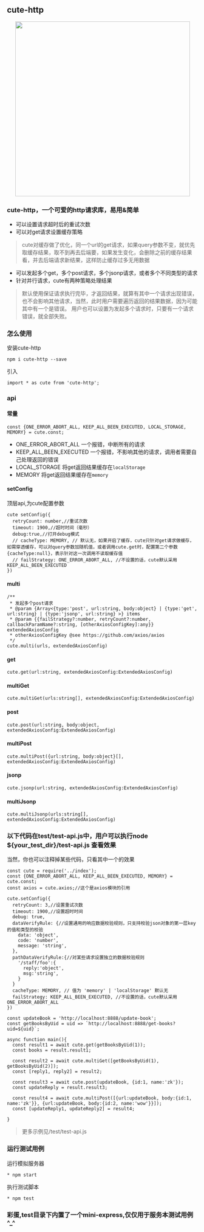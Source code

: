 ## cute-http
<p align="center">
  <a href="#">
    <img width="460" src="https://raw.githubusercontent.com/fantasticsoul/static/master/img/cute-http.png">
  </a>
</p>

### cute-http，一个可爱的http请求库，易用&简单
* 可以设置请求超时后的重试次数
* 可以对get请求设置缓存策略
>cute对缓存做了优化，同一个url的get请求，如果query参数不变，就优先取缓存结果，取不到再去后端要，如果发生变化，会删除之前的缓存结果看，并去后端请求新结果，这样防止缓存过多无用数据
* 可以发起多个get，多个post请求，多个jsonp请求，或者多个不同类型的请求
* 针对并行请求，cute有两种策略处理结果
> 默认使用保证请求执行完毕，才返回结果，就算有其中一个请求出现错误，也不会影响其他请求，当然，此时用户需要遍历返回的结果数据，因为可能其中有一个是错误。
> 用户也可以设置为发起多个请求时，只要有一个请求错误，就全部失败。


### 怎么使用
安装cute-http
```
npm i cute-http --save
```
引入
```
import * as cute from 'cute-http';
```

### api
#### 常量
```
const {ONE_ERROR_ABORT_ALL, KEEP_ALL_BEEN_EXECUTED, LOCAL_STORAGE, MEMORY} = cute.const;
```
* ONE_ERROR_ABORT_ALL 一个报错，中断所有的请求
* KEEP_ALL_BEEN_EXECUTED 一个报错，不影响其他的请求，调用者需要自己处理返回的错误
* LOCAL_STORAGE 将get返回结果缓存在`localStorage`
* MEMORY 将get返回结果缓存在`memory`

#### setConfig
顶层api,为cute配置参数
```
cute setConfig({
  retryCount: number,//重试次数
  timeout: 1900,//超时时间（毫秒）
  debug:true,//打开debug模式
  // cacheType: MEMORY, // 默认无，如果开启了缓存，cute只针对get请求做缓存，如需穿透缓存，可以对query参数加随机值，或者调用cute.get时，配置第二个参数{cacheType:null}，表示针对这一次调用不读取缓存值
  // failStrategy: ONE_ERROR_ABORT_ALL, //不设置的话，cute默认采用KEEP_ALL_BEEN_EXECUTED
})
```
#### multi
```
/**
 * 发起多个post请求
 * @param {Array<{type:'post', url:string, body:object} | {type:'get', url:string} | {type:'jsonp', url:string} >} items 
 * @param {{failStrategy?:number, retryCount?:number, callbackParamName?:string, [otherAxiosConfigKey]:any}} extendedAxiosConfig 
 * otherAxiosConfigKey @see https://github.com/axios/axios
 */
cute.multi(urls, extendedAxiosConfig)
```
#### get
```
cute.get(url:string, extendedAxiosConfig:ExtendedAxiosConfig)
```
#### multiGet
```
cute.multiGet(urls:string[], extendedAxiosConfig:ExtendedAxiosConfig)
```
#### post
```
cute.post(url:string, body:object, extendedAxiosConfig:ExtendedAxiosConfig)
```
#### multiPost
```
cute.multiPost({url:string, body:object}[], extendedAxiosConfig:ExtendedAxiosConfig)
```
#### jsonp
```
cute.jsonp(url:string, extendedAxiosConfig:ExtendedAxiosConfig)
```
#### multiJsonp
```
cute.multiJsonp(urls:string[], extendedAxiosConfig:ExtendedAxiosConfig)
```

### 以下代码在test/test-api.js中，用户可以执行node ${your_test_dir}/test-api.js 查看效果
当然，你也可以注释掉某些代码，只看其中一个的效果
```
const cute = require('../index');
const {ONE_ERROR_ABORT_ALL, KEEP_ALL_BEEN_EXECUTED, MEMORY} = cute.const;
const axios = cute.axios;//这个是axios模块的引用

cute.setConfig({
  retryCount: 3,//设置重试次数
  timeout: 1900,//设置超时时间
  debug: true,
  dataVerifyRule: {//设置通用的响应数据校验规则，只支持校验json对象的第一层key的值和类型的校验
    data: 'object',
    code: 'number',
    message: 'string',
  },
  pathDataVerifyRule:{//对某些请求设置独立的数据校验规则
    '/staff/foo':{
      reply:'object',
      msg:'string',
    }
  }
  cacheType: MEMORY, // 值为 'memory' | 'localStorage' 默认无
  failStrategy: KEEP_ALL_BEEN_EXECUTED, //不设置的话，cute默认采用ONE_ERROR_ABORT_ALL
})

const updateBook = 'http://localhost:8888/update-book';
const getBooksByUid = uid => `http://localhost:8888/get-books?uid=${uid}`;

async function main(){
  const result1 = await cute.get(getBooksByUid(1));
  const books = result.result1;
  
  const result2 = await cute.multiGet([getBooksByUid(1), getBooksByUid(2)]);
  const [reply1, reply2] = result2;
  
  const result3 = await cute.post(updateBook, {id:1, name:'zk'});
  const updateReply = result.result3;
  
  const result4 = await cute.multiPost([{url:updateBook, body:{id:1, name:'zk'}}, {url:updateBook, body:{id:2, name:'wow'}}]);
  const [updateReply1, updateReply2] = result4;

}

```
>更多示例见/test/test-api.js

### 运行测试用例
运行模拟服务器
```
* npm start
```
执行测试脚本
```
* npm test
```

### 彩蛋,test目录下内置了一个mini-express,仅仅用于服务本测试用例^_^
